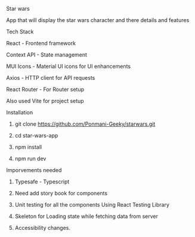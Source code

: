 
Star wars

App that will display the star wars character and there details and features

Tech Stack

React - Frontend framework

Context API - State management

MUI Icons - Material UI icons for UI enhancements

Axios - HTTP client for API requests

React Router - For Router setup

Also used Vite for project setup


Installation

1. git clone https://github.com/Ponmani-Geeky/starwars.git

2. cd star-wars-app

3. npm install

4. npm run dev


Imporvements needed

1. Typesafe - Typescript

2. Need add story book for components

3. Unit testing for all the components Using React Testing Library

4. Skeleton for Loading state while fetching data from server

5. Accessibility changes.